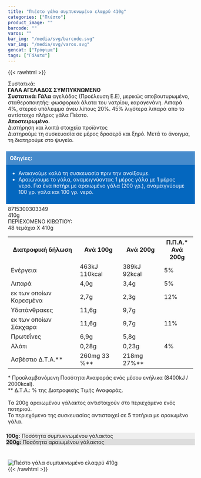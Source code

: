 ```yaml
---
title: "Πιέστο γάλα συμπυκνωμένο ελαφρύ 410g"
categories: ["Πιέστο"]
product_image: ""
barcode: ""
varos: ""
bar_img: "/media/svg/barcode.svg"
var_img: "/media/svg/varos.svg"
gencat: ["Τρόφιμα"]
tags: ["Γάλατα"]
---
```

{{< rawhtml >}}

<div class="sload398"><div class="product"><div id="sistatika">Συστατικά:</div><div class="alltext"><strong>ΓΑΛΑ ΑΓΕΛΑΔΟΣ ΣΥΜΠΥΚΝΩΜΕΝΟ</strong><br><strong>Συστατικά: Γάλα</strong>&nbsp;αγελάδος (Προέλευση Ε.Ε), μερικώς αποβουτυρωμένο, σταθεροποιητής: φωσφορικά άλατα του νατρίου, καραγενάνη. Λιπαρά 4%, στερεό υπόλειμμα άνευ λίπους 20%. 45% λιγότερα λιπαρά από το αντίστοιχο πλήρες γάλα Πιέστο.<br><strong>Αποστειρωμένο.</strong></div><div id="loipa">Διατήρηση και λοιπά στοιχεία προϊόντος</div><div class="alltext">Διατηρούμε τη συσκευασία σε μέρος δροσερό και ξηρό. Μετά το άνοιγμα, τη διατηρούμε στο ψυγείο.<br><br><div style="background:#0467bf;padding:10px;margin:5px -5px"><div style="color:#fff;background:#468bcc;padding:10px;margin:-10px -10px 10px -10px"><strong>Οδηγίες:</strong></div><ul style="color:#fff"><li>Ανακινούμε καλά τη συσκευασία πριν την ανοίξουμε.</li><li>Αραιώνουμε το γάλα, αναμειγνύοντας 1 μέρος γάλα με 1 μέρος νερό.&nbsp;Για ένα ποτήρι με αραιωμένο γάλα (200 γρ.), αναμειγνύουμε 100 γρ. γάλα και 100 γρ. νερό.</li></ul></div></div><div id="barcode"><div id="barimage1"></div><span id="bartext">8715300303349</span></div><div id="varos"><div id="varosimage1"></div><span id="varostext">410g</span></div><div id="kivotio">ΠΕΡΙΕΧΟΜΕΝΟ ΚΙΒΩΤΙΟΥ:<br>48 τεμάχια Χ 410g</div><div class="tabout"><table id="diatable"><tbody><tr><th>Διατροφική δήλωση</th><th>Ανά 100g</th><th>Ανά 200g</th><th>Π.Π.Α.*<br>Ανά 200g</th></tr><tr><td class="texr2">Ενέργεια</td><td class="texr">463kJ<br>110kcal</td><td class="texr">389kJ<br>92kcal</td><td class="texr">5%</td></tr><tr><td class="texr2">Λιπαρά</td><td class="texr">4,0g</td><td class="texr">3,4g</td><td class="texr">5%</td></tr><tr><td class="gray">εκ των οποίων Kορεσμένα</td><td class="gray2">2,7g</td><td class="gray2">2,3g</td><td class="gray2">12%</td></tr><tr><td class="texr2">Υδατάνθρακες</td><td class="texr">11,6g</td><td class="texr">9,7g</td><td class="texr"></td></tr><tr><td class="gray">εκ των οποίων Σάκχαρα</td><td class="gray2">11,6g</td><td class="gray2">9,7g</td><td class="gray2">11%</td></tr><tr><td class="texr2">Πρωτεΐνες</td><td class="texr">6,9g</td><td class="texr">5,8g</td><td class="texr"></td></tr><tr><td class="texr2">Αλάτι</td><td class="texr">0,28g</td><td class="texr">0,23g</td><td class="texr">4%</td></tr><tr><td class="texr2">Ασβέστιο Δ.Τ.Α.**</td><td class="texr">260mg 33 %**</td><td class="texr">218mg 27%**</td><td class="texr"></td></tr></tbody></table></div><div class="alltext">* Προσλαμβανόμενη Ποσότητα Αναφοράς ενός μέσου ενήλικα (8400kJ / 2000kcal).<br>** Δ.Τ.Α.: % της Διατροφικής Τιμής Αναφοράς.<br><br>Τα 200g αραιωμένου γάλακτος αντιστοιχούν στο περιεχόμενο ενός ποτηριού.<br>Το περιεχόμενο της συσκευασίας αντιστοιχεί σε 5 ποτήρια με αραιωμένο γάλα.<br><br><div style="display:block;margin:5px -5px"><div class="galcon"><div class="galcol sp10" style="background:#eee"><b>100g:</b> Ποσότητα συμπυκνωμένου γάλακτος</div><div class="galcol sp10" style="background:#ddd"><b>200g:</b> Ποσότητα αραιωμένου γάλακτος</div></div></div></div><br><br><div class="pimg"><img alt="Πιέστο γάλα συμπυκνωμένο ελαφρύ 410g" title="Πιέστο γάλα συμπυκνωμένο ελαφρύ 410g" src="/media/images/piesto-gala-sympyknwmeno-elafry-410g.jpg"></div></div></div>
{{< /rawhtml >}}


